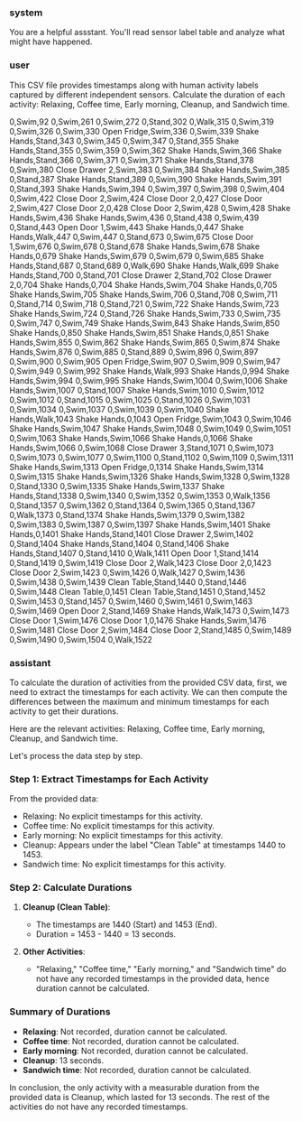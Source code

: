 ### system
You are a helpful assstant. You'll read sensor label table and analyze what might have happened.
### user

This CSV file provides timestamps along with human activity labels captured by different independent sensors.
Calculate the duration of each activity: Relaxing, Coffee time, Early morning, Cleanup, and Sandwich time.
    
0,Swim,92
0,Swim,261
0,Swim,272
0,Stand,302
0,Walk,315
0,Swim,319
0,Swim,326
0,Swim,330
Open Fridge,Swim,336
0,Swim,339
Shake Hands,Stand,343
0,Swim,345
0,Swim,347
0,Stand,355
Shake Hands,Stand,355
0,Swim,359
0,Swim,362
Shake Hands,Swim,366
Shake Hands,Stand,366
0,Swim,371
0,Swim,371
Shake Hands,Stand,378
0,Swim,380
Close Drawer 2,Swim,383
0,Swim,384
Shake Hands,Swim,385
0,Stand,387
Shake Hands,Stand,389
0,Swim,390
Shake Hands,Swim,391
0,Stand,393
Shake Hands,Swim,394
0,Swim,397
0,Swim,398
0,Swim,404
0,Swim,422
Close Door 2,Swim,424
Close Door 2,0,427
Close Door 2,Swim,427
Close Door 2,0,428
Close Door 2,Swim,428
0,Swim,428
Shake Hands,Swim,436
Shake Hands,Swim,436
0,Stand,438
0,Swim,439
0,Stand,443
Open Door 1,Swim,443
Shake Hands,0,447
Shake Hands,Walk,447
0,Swim,447
0,Stand,673
0,Swim,675
Close Door 1,Swim,676
0,Swim,678
0,Stand,678
Shake Hands,Swim,678
Shake Hands,0,679
Shake Hands,Swim,679
0,Swim,679
0,Swim,685
Shake Hands,Stand,687
0,Stand,689
0,Walk,690
Shake Hands,Walk,699
Shake Hands,Stand,700
0,Stand,701
Close Drawer 2,Stand,702
Close Drawer 2,0,704
Shake Hands,0,704
Shake Hands,Swim,704
Shake Hands,0,705
Shake Hands,Swim,705
Shake Hands,Swim,706
0,Stand,708
0,Swim,711
0,Stand,714
0,Swim,718
0,Stand,721
0,Swim,722
Shake Hands,Swim,723
Shake Hands,Swim,724
0,Stand,726
Shake Hands,Swim,733
0,Swim,735
0,Swim,747
0,Swim,749
Shake Hands,Swim,843
Shake Hands,Swim,850
Shake Hands,0,850
Shake Hands,Swim,851
Shake Hands,0,851
Shake Hands,Swim,855
0,Swim,862
Shake Hands,Swim,865
0,Swim,874
Shake Hands,Swim,876
0,Swim,885
0,Stand,889
0,Swim,896
0,Swim,897
0,Swim,900
0,Swim,905
Open Fridge,Swim,907
0,Swim,909
0,Swim,947
0,Swim,949
0,Swim,992
Shake Hands,Walk,993
Shake Hands,0,994
Shake Hands,Swim,994
0,Swim,995
Shake Hands,Swim,1004
0,Swim,1006
Shake Hands,Swim,1007
0,Stand,1007
Shake Hands,Swim,1010
0,Swim,1012
0,Swim,1012
0,Stand,1015
0,Swim,1025
0,Stand,1026
0,Swim,1031
0,Swim,1034
0,Swim,1037
0,Swim,1039
0,Swim,1040
Shake Hands,Walk,1043
Shake Hands,0,1043
Open Fridge,Swim,1043
0,Swim,1046
Shake Hands,Swim,1047
Shake Hands,Swim,1048
0,Swim,1049
0,Swim,1051
0,Swim,1063
Shake Hands,Swim,1066
Shake Hands,0,1066
Shake Hands,Swim,1066
0,Swim,1068
Close Drawer 3,Stand,1071
0,Swim,1073
0,Swim,1073
0,Swim,1077
0,Swim,1100
0,Stand,1102
0,Swim,1109
0,Swim,1311
Shake Hands,Swim,1313
Open Fridge,0,1314
Shake Hands,Swim,1314
0,Swim,1315
Shake Hands,Swim,1326
Shake Hands,Swim,1328
0,Swim,1328
0,Stand,1330
0,Swim,1335
Shake Hands,Swim,1337
Shake Hands,Stand,1338
0,Swim,1340
0,Swim,1352
0,Swim,1353
0,Walk,1356
0,Stand,1357
0,Swim,1362
0,Stand,1364
0,Swim,1365
0,Stand,1367
0,Walk,1373
0,Stand,1374
Shake Hands,Swim,1379
0,Swim,1382
0,Swim,1383
0,Swim,1387
0,Swim,1397
Shake Hands,Swim,1401
Shake Hands,0,1401
Shake Hands,Stand,1401
Close Drawer 2,Swim,1402
0,Stand,1404
Shake Hands,Stand,1404
0,Stand,1406
Shake Hands,Stand,1407
0,Stand,1410
0,Walk,1411
Open Door 1,Stand,1414
0,Stand,1419
0,Swim,1419
Close Door 2,Walk,1423
Close Door 2,0,1423
Close Door 2,Swim,1423
0,Swim,1426
0,Walk,1427
0,Swim,1436
0,Swim,1438
0,Swim,1439
Clean Table,Stand,1440
0,Stand,1446
0,Swim,1448
Clean Table,0,1451
Clean Table,Stand,1451
0,Stand,1452
0,Swim,1453
0,Stand,1457
0,Swim,1460
0,Swim,1461
0,Swim,1463
0,Swim,1469
Open Door 2,Stand,1469
Shake Hands,Walk,1473
0,Swim,1473
Close Door 1,Swim,1476
Close Door 1,0,1476
Shake Hands,Swim,1476
0,Swim,1481
Close Door 2,Swim,1484
Close Door 2,Stand,1485
0,Swim,1489
0,Swim,1490
0,Swim,1504
0,Walk,1522

### assistant
To calculate the duration of activities from the provided CSV data, first, we need to extract the timestamps for each activity. We can then compute the differences between the maximum and minimum timestamps for each activity to get their durations. 

Here are the relevant activities: Relaxing, Coffee time, Early morning, Cleanup, and Sandwich time.

Let's process the data step by step.

### Step 1: Extract Timestamps for Each Activity
From the provided data:
- Relaxing: No explicit timestamps for this activity.
- Coffee time: No explicit timestamps for this activity.
- Early morning: No explicit timestamps for this activity.
- Cleanup: Appears under the label "Clean Table" at timestamps 1440 to 1453.
- Sandwich time: No explicit timestamps for this activity.

### Step 2: Calculate Durations
1. **Cleanup (Clean Table)**:
   - The timestamps are 1440 (Start) and 1453 (End).
   - Duration = 1453 - 1440 = 13 seconds.

2. **Other Activities**:
   - "Relaxing," "Coffee time," "Early morning," and "Sandwich time" do not have any recorded timestamps in the provided data, hence duration cannot be calculated.

### Summary of Durations
- **Relaxing**: Not recorded, duration cannot be calculated.
- **Coffee time**: Not recorded, duration cannot be calculated.
- **Early morning**: Not recorded, duration cannot be calculated.
- **Cleanup**: 13 seconds.
- **Sandwich time**: Not recorded, duration cannot be calculated.

In conclusion, the only activity with a measurable duration from the provided data is Cleanup, which lasted for 13 seconds. The rest of the activities do not have any recorded timestamps.
